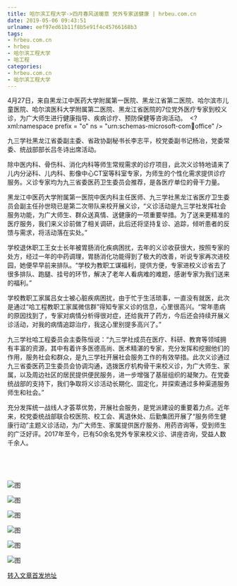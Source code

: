 ```yaml
---
title: 哈尔滨工程大学->四月春风送暖意 党外专家送健康 | hrbeu.com.cn
date: 2019-05-06 09:43:51
urlname: eef97ed61b11f8b5e91f4c45766168b3
tags: 
- hrbeu.com.cn
- hrbeu
- 哈尔滨工程大学
- 哈工程
categories:
- hrbeu.com.cn
- 哈尔滨工程大学
---
```


4月27日，来自黑龙江中医药大学附属第一医院、黑龙江省第二医院、哈尔滨市儿童医院、哈尔滨医科大学附属第二医院、黑龙江省医院的7位党外医疗专家到校义诊，为广大师生进行健康指导、疾病诊疗、预防保健等咨询活动。  <?xml:namespace prefix = "o" ns = "urn:schemas-microsoft-com:office:office" />

九三学社黑龙江省委副主委、省政协副秘书长李志平，校党委副书记杨冶，党委常委、统战部部长吕冬诗出席活动。

除中医内科、骨伤科、消化内科等师生常规需求的诊疗项目，此次义诊特地请来了儿内分泌科、儿内科、影像中心CT室等科室专家，为师生的个性化需求提供诊疗服务。义诊专家均为九三省委医药卫生委员会推荐，是各医疗单位的骨干力量。

黑龙江中医药大学附属第一医院中医内科主任医师、九三学社黑龙江省医疗卫生委员会副主任孙世晓已是第二次带队来校开展义诊，“义诊活动是九三学社发挥社会服务功能，为广大师生、群众送真情、送健康的一项重要举措。为了送来更精准的医疗服务，我们来义诊前做了相关调研，此后还将坚持复诊、追踪，倾听患者的反馈与需求，将活动落在实处。”

学校退休职工王女士长年被胃肠消化疾病困扰，去年的义诊收获很大，按照专家的处方，经过一年的中药调理，胃肠消化功能得到了极大的改善，听说专家再次进校园，她便早早前来排队。“学校为教职工谋福利，提供方便，专家进校义诊省去了很多排队、跑腿、挂号的环节，解决了老年人看病难的难题，感谢专家为我们送来的福利。”

学校教职工家属吕女士被心脏疾病困扰，由于忙于生活琐事，一直没有就医，此次是通过“哈工程教职工家属微信群”得知专家义诊的信息，心里很高兴。“常年患病的原因找到了，专家对病情分析得很对症，还给我开了药方，今后还会持续开展义诊活动，对我的病情追踪治疗，我这心里别提多高兴了。”

九三学社哈工程委员会主委陈恒说：“九三学社成员在医疗、科研、教育等领域拥有丰富的资源，其中有着许多医德高尚、医术精湛的专家，充分发挥和挖掘他们的作用，服务社会和群众，是九三学社开展社会服务工作的有效举措。此次义诊通过九三省委医药卫生委员会协调沟通，选拨医疗机构骨干来校义诊，为广大师生、家属，以及周边社区的居民提供便民服务，进一步增强了基层组织的凝聚力。在党委统战部的支持下，我们争取将义诊活动长期化、固定化，并探索通过多种渠道服务师生和社会。”

充分发挥统一战线人才荟萃优势，开展社会服务，是党派建设的重要着力点。近年来，校党委统战部联合校医院、校工会、离退休处、后勤集团开展了“服务师生健康行动”主题义诊活动，为广大师生、家属提供医疗服务、用药咨询等，受到师生的广泛好评。2017年至今，已有50余名党外专家来校义诊、讲座咨询，受益人数千余人。



 

 

![图](http://gongxue.cn/news/UploadFiles_4906/201904/2019042816050474.jpg)

![图](http://gongxue.cn/news/UploadFiles_4906/201904/2019042816050480.jpg)

![图](http://gongxue.cn/news/UploadFiles_4906/201904/2019042816050422.jpg)

![图](http://gongxue.cn/news/UploadFiles_4906/201904/2019042816050431.jpg)

![图](http://gongxue.cn/news/UploadFiles_4906/201904/2019042816050490.jpg)

![图](http://gongxue.cn/news/UploadFiles_4906/201904/2019042816275520.jpg)

[转入文章首发地址](http://gongxue.cn/news/2019/201904/news_195240.html)